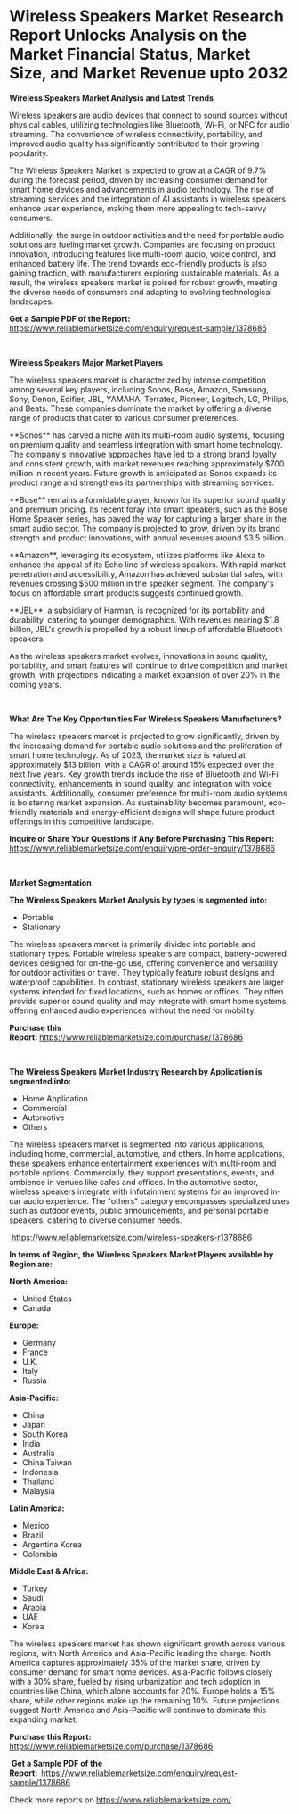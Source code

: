 <p><h1>Wireless Speakers Market Research Report Unlocks Analysis on the Market Financial Status, Market Size, and Market Revenue upto 2032</h1></p><p><strong>Wireless Speakers Market Analysis and Latest Trends</strong></p>
<p><p>Wireless speakers are audio devices that connect to sound sources without physical cables, utilizing technologies like Bluetooth, Wi-Fi, or NFC for audio streaming. The convenience of wireless connectivity, portability, and improved audio quality has significantly contributed to their growing popularity. </p><p>The Wireless Speakers Market is expected to grow at a CAGR of 9.7% during the forecast period, driven by increasing consumer demand for smart home devices and advancements in audio technology. The rise of streaming services and the integration of AI assistants in wireless speakers enhance user experience, making them more appealing to tech-savvy consumers. </p><p>Additionally, the surge in outdoor activities and the need for portable audio solutions are fueling market growth. Companies are focusing on product innovation, introducing features like multi-room audio, voice control, and enhanced battery life. The trend towards eco-friendly products is also gaining traction, with manufacturers exploring sustainable materials. As a result, the wireless speakers market is poised for robust growth, meeting the diverse needs of consumers and adapting to evolving technological landscapes.</p></p>
<p><strong>Get a Sample PDF of the Report:&nbsp;</strong> <a href="https://www.reliablemarketsize.com/enquiry/request-sample/1378686?utm_campaign=1889&utm_medium=2&utm_source=Github&utm_content=ia&utm_term=04042025&utm_id=wireless-speakers">https://www.reliablemarketsize.com/enquiry/request-sample/1378686</a></p>
<p>&nbsp;</p>
<p><strong>Wireless Speakers Major Market Players</strong></p>
<p><p>The wireless speakers market is characterized by intense competition among several key players, including Sonos, Bose, Amazon, Samsung, Sony, Denon, Edifier, JBL, YAMAHA, Terratec, Pioneer, Logitech, LG, Philips, and Beats. These companies dominate the market by offering a diverse range of products that cater to various consumer preferences.</p><p>**Sonos** has carved a niche with its multi-room audio systems, focusing on premium quality and seamless integration with smart home technology. The company's innovative approaches have led to a strong brand loyalty and consistent growth, with market revenues reaching approximately $700 million in recent years. Future growth is anticipated as Sonos expands its product range and strengthens its partnerships with streaming services.</p><p>**Bose** remains a formidable player, known for its superior sound quality and premium pricing. Its recent foray into smart speakers, such as the Bose Home Speaker series, has paved the way for capturing a larger share in the smart audio sector. The company is projected to grow, driven by its brand strength and product innovations, with annual revenues around $3.5 billion.</p><p>**Amazon**, leveraging its ecosystem, utilizes platforms like Alexa to enhance the appeal of its Echo line of wireless speakers. With rapid market penetration and accessibility, Amazon has achieved substantial sales, with revenues crossing $500 million in the speaker segment. The company's focus on affordable smart products suggests continued growth.</p><p>**JBL**, a subsidiary of Harman, is recognized for its portability and durability, catering to younger demographics. With revenues nearing $1.8 billion, JBL's growth is propelled by a robust lineup of affordable Bluetooth speakers.</p><p>As the wireless speakers market evolves, innovations in sound quality, portability, and smart features will continue to drive competition and market growth, with projections indicating a market expansion of over 20% in the coming years.</p></p>
<p>&nbsp;</p>
<p><strong>What Are The Key Opportunities For Wireless Speakers Manufacturers?</strong></p>
<p><p>The wireless speakers market is projected to grow significantly, driven by the increasing demand for portable audio solutions and the proliferation of smart home technology. As of 2023, the market size is valued at approximately $13 billion, with a CAGR of around 15% expected over the next five years. Key growth trends include the rise of Bluetooth and Wi-Fi connectivity, enhancements in sound quality, and integration with voice assistants. Additionally, consumer preference for multi-room audio systems is bolstering market expansion. As sustainability becomes paramount, eco-friendly materials and energy-efficient designs will shape future product offerings in this competitive landscape.</p></p>
<p><strong>Inquire or Share Your Questions If Any Before Purchasing This Report:</strong> <a href="https://www.reliablemarketsize.com/enquiry/pre-order-enquiry/1378686?utm_campaign=1889&utm_medium=2&utm_source=Github&utm_content=ia&utm_term=04042025&utm_id=wireless-speakers">https://www.reliablemarketsize.com/enquiry/pre-order-enquiry/1378686</a></p>
<p>&nbsp;</p>
<p><strong>Market Segmentation</strong></p>
<p><strong>The Wireless Speakers Market Analysis by types is segmented into:</strong></p>
<p><ul><li>Portable</li><li>Stationary</li></ul></p>
<p><p>The wireless speakers market is primarily divided into portable and stationary types. Portable wireless speakers are compact, battery-powered devices designed for on-the-go use, offering convenience and versatility for outdoor activities or travel. They typically feature robust designs and waterproof capabilities. In contrast, stationary wireless speakers are larger systems intended for fixed locations, such as homes or offices. They often provide superior sound quality and may integrate with smart home systems, offering enhanced audio experiences without the need for mobility.</p></p>
<p><strong>Purchase this Report:&nbsp;</strong><a href="https://www.reliablemarketsize.com/purchase/1378686?utm_campaign=1889&utm_medium=2&utm_source=Github&utm_content=ia&utm_term=04042025&utm_id=wireless-speakers">https://www.reliablemarketsize.com/purchase/1378686</a></p>
<p>&nbsp;</p>
<p><strong>The Wireless Speakers Market Industry Research by Application is segmented into:</strong></p>
<p><ul><li>Home Application</li><li>Commercial</li><li>Automotive</li><li>Others</li></ul></p>
<p><p>The wireless speakers market is segmented into various applications, including home, commercial, automotive, and others. In home applications, these speakers enhance entertainment experiences with multi-room and portable options. Commercially, they support presentations, events, and ambience in venues like cafes and offices. In the automotive sector, wireless speakers integrate with infotainment systems for an improved in-car audio experience. The "others" category encompasses specialized uses such as outdoor events, public announcements, and personal portable speakers, catering to diverse consumer needs.</p></p>
<p><a href="https://www.reliablemarketsize.com/wireless-speakers-r1378686?utm_campaign=1889&utm_medium=2&utm_source=Github&utm_content=ia&utm_term=04042025&utm_id=wireless-speakers">&nbsp;https://www.reliablemarketsize.com/wireless-speakers-r1378686</a></p>
<p><strong>In terms of Region, the Wireless Speakers Market Players available by Region are:</strong></p>
<p>
    <p> <strong> North America: </strong>
        <ul>
            <li>United States</li>
            <li>Canada</li>
        </ul>
        </p> 
    <p> <strong> Europe: </strong>
        <ul>
            <li>Germany</li>
            <li>France</li>
            <li>U.K.</li>
            <li>Italy</li>
            <li>Russia</li>
        </ul>
        </p> 
    <p> <strong> Asia-Pacific: </strong>
        <ul>
            <li>China</li>
            <li>Japan</li>
            <li>South Korea</li>
            <li>India</li>
            <li>Australia</li>
            <li>China Taiwan</li>
            <li>Indonesia</li>
            <li>Thailand</li>
            <li>Malaysia</li>
        </ul>
        </p> 
    <p> <strong> Latin America: </strong>
        <ul>
            <li>Mexico</li>
            <li>Brazil</li>
            <li>Argentina Korea</li>
            <li>Colombia</li>
        </ul>
        </p> 
    <p> <strong> Middle East & Africa: </strong>
        <ul>
            <li>Turkey</li>
            <li>Saudi</li>
            <li>Arabia</li>
            <li>UAE</li>
            <li>Korea</li>
        </ul>
    </p>
    </p>
<p><p>The wireless speakers market has shown significant growth across various regions, with North America and Asia-Pacific leading the charge. North America captures approximately 35% of the market share, driven by consumer demand for smart home devices. Asia-Pacific follows closely with a 30% share, fueled by rising urbanization and tech adoption in countries like China, which alone accounts for 20%. Europe holds a 15% share, while other regions make up the remaining 10%. Future projections suggest North America and Asia-Pacific will continue to dominate this expanding market.</p></p>
<p><strong>Purchase this Report: </strong><a href="https://www.reliablemarketsize.com/purchase/1378686?utm_campaign=1889&utm_medium=2&utm_source=Github&utm_content=ia&utm_term=04042025&utm_id=wireless-speakers">https://www.reliablemarketsize.com/purchase/1378686</a></p>
<p>&nbsp;<strong>Get a Sample PDF of the Report:&nbsp;&nbsp;</strong><a href="https://www.reliablemarketsize.com/enquiry/request-sample/1378686?utm_campaign=1889&utm_medium=2&utm_source=Github&utm_content=ia&utm_term=04042025&utm_id=wireless-speakers">https://www.reliablemarketsize.com/enquiry/request-sample/1378686</a></p>
<p><strong></strong></p>
<p>Check more reports on <a href="https://www.reliablemarketsize.com/?utm_campaign=1889&utm_medium=2&utm_source=Github&utm_content=ia&utm_term=04042025&utm_id=wireless-speakers">https://www.reliablemarketsize.com/</a></p>